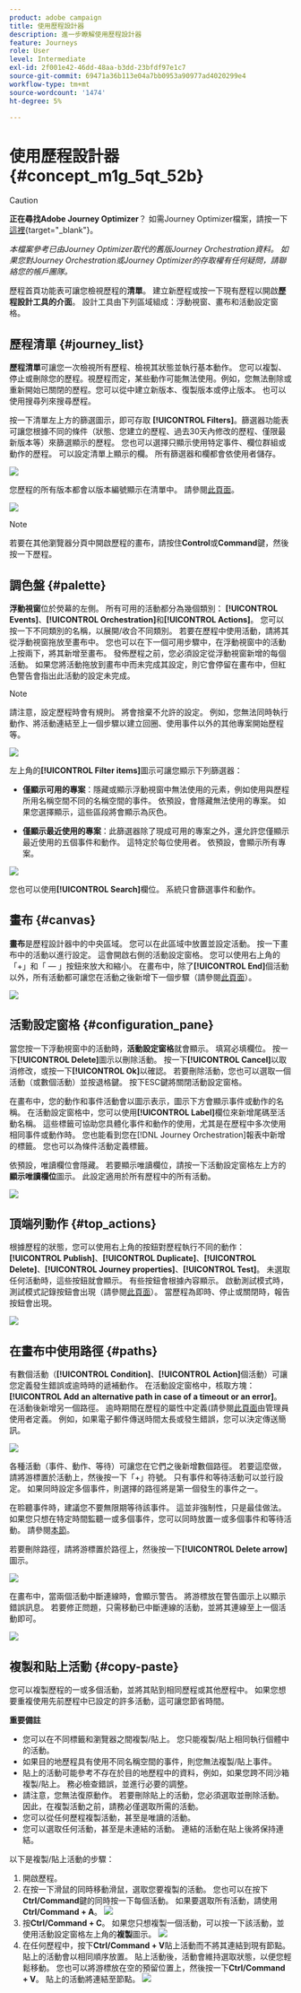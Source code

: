 ```yaml
---
product: adobe campaign
title: 使用歷程設計器
description: 進一步瞭解使用歷程設計器
feature: Journeys
role: User
level: Intermediate
exl-id: 2f001e42-46dd-48aa-b3dd-23bfdf97e1c7
source-git-commit: 69471a36b113e04a7bb0953a90977ad4020299e4
workflow-type: tm+mt
source-wordcount: '1474'
ht-degree: 5%

---
```


# 使用歷程設計器 {#concept_m1g_5qt_52b}


>[!CAUTION]
>
>**正在尋找Adobe Journey Optimizer**？ 如需Journey Optimizer檔案，請按一下[這裡](https://experienceleague.adobe.com/zh-hant/docs/journey-optimizer/using/ajo-home){target="_blank"}。
>
>
>_本檔案參考已由Journey Optimizer取代的舊版Journey Orchestration資料。 如果您對Journey Orchestration或Journey Optimizer的存取權有任何疑問，請聯絡您的帳戶團隊。_


歷程首頁功能表可讓您檢視歷程的&#x200B;**清單**。 建立新歷程或按一下現有歷程以開啟&#x200B;**歷程設計工具的介面**。 設計工具由下列區域組成：浮動視窗、畫布和活動設定窗格。

## 歷程清單 {#journey_list}

**歷程清單**&#x200B;可讓您一次檢視所有歷程、檢視其狀態並執行基本動作。 您可以複製、停止或刪除您的歷程。視歷程而定，某些動作可能無法使用。例如，您無法刪除或重新開始已關閉的歷程。您可以從中建立新版本、復製版本或停止版本。 也可以使用搜尋列來搜尋歷程。

按一下清單左上方的篩選圖示，即可存取 **[!UICONTROL Filters]**。篩選器功能表可讓您根據不同的條件（狀態、您建立的歷程、過去30天內修改的歷程、僅限最新版本等）來篩選顯示的歷程。 您也可以選擇只顯示使用特定事件、欄位群組或動作的歷程。 可以設定清單上顯示的欄。 所有篩選器和欄都會依使用者儲存。

![](../assets/journey74.png)

您歷程的所有版本都會以版本編號顯示在清單中。 請參閱[此頁面](../building-journeys/journey-versions.md)。

![](../assets/journey37.png)

>[!NOTE]
>
>若要在其他瀏覽器分頁中開啟歷程的畫布，請按住&#x200B;**Control**&#x200B;或&#x200B;**Command**&#x200B;鍵，然後按一下歷程。

## 調色盤 {#palette}

**浮動視窗**&#x200B;位於熒幕的左側。 所有可用的活動都分為幾個類別： **[!UICONTROL Events]**、**[!UICONTROL Orchestration]**&#x200B;和&#x200B;**[!UICONTROL Actions]**。 您可以按一下不同類別的名稱，以展開/收合不同類別。 若要在歷程中使用活動，請將其從浮動視窗拖放至畫布中。 您也可以在下一個可用步驟中，在浮動視窗中的活動上按兩下，將其新增至畫布。 發佈歷程之前，您必須設定從浮動視窗新增的每個活動。 如果您將活動拖放到畫布中而未完成其設定，則它會停留在畫布中，但紅色警告會指出此活動的設定未完成。

>[!NOTE]
>
>請注意，設定歷程時會有規則。 將會捨棄不允許的設定。 例如，您無法同時執行動作、將活動連結至上一個步驟以建立回圈、使用事件以外的其他專案開始歷程等。

![](../assets/journey38.png)

左上角的&#x200B;**[!UICONTROL Filter items]**&#x200B;圖示可讓您顯示下列篩選器：

* **僅顯示可用的專案**：隱藏或顯示浮動視窗中無法使用的元素，例如使用與歷程所用名稱空間不同的名稱空間的事件。 依預設，會隱藏無法使用的專案。 如果您選擇顯示，這些區段將會顯示為灰色。

* **僅顯示最近使用的專案**：此篩選器除了現成可用的專案之外，還允許您僅顯示最近使用的五個事件和動作。 這特定於每位使用者。 依預設，會顯示所有專案。

![](../assets/palette-filter.png)

您也可以使用&#x200B;**[!UICONTROL Search]**&#x200B;欄位。 系統只會篩選事件和動作。

## 畫布 {#canvas}

**畫布**&#x200B;是歷程設計器中的中央區域。 您可以在此區域中放置並設定活動。 按一下畫布中的活動以進行設定。 這會開啟右側的活動設定窗格。 您可以使用右上角的「+」和「 — 」按鈕來放大和縮小。 在畫布中，除了&#x200B;**[!UICONTROL End]**&#x200B;個活動以外，所有活動都可讓您在活動之後新增下一個步驟（請參閱[此頁面](../building-journeys/end-activity.md)）。

![](../assets/journey39.png)

## 活動設定窗格 {#configuration_pane}

當您按一下浮動視窗中的活動時，**活動設定窗格**&#x200B;就會顯示。 填寫必填欄位。 按一下&#x200B;**[!UICONTROL Delete]**&#x200B;圖示以刪除活動。 按一下&#x200B;**[!UICONTROL Cancel]**&#x200B;以取消修改，或按一下&#x200B;**[!UICONTROL Ok]**&#x200B;以確認。 若要刪除活動，您也可以選取一個活動（或數個活動）並按退格鍵。 按下ESC鍵將關閉活動設定窗格。

在畫布中，您的動作和事件活動會以圖示表示，圖示下方會顯示事件或動作的名稱。 在活動設定窗格中，您可以使用&#x200B;**[!UICONTROL Label]**&#x200B;欄位來新增尾碼至活動名稱。 這些標籤可協助您具體化事件和動作的使用，尤其是在歷程中多次使用相同事件或動作時。 您也能看到您在[!DNL Journey Orchestration]報表中新增的標籤。 您也可以為條件活動定義標籤。

依預設，唯讀欄位會隱藏。 若要顯示唯讀欄位，請按一下活動設定窗格左上方的&#x200B;**顯示唯讀欄位**&#x200B;圖示。 此設定適用於所有歷程中的所有活動。

![](../assets/journey59bis.png)

## 頂端列動作 {#top_actions}

根據歷程的狀態，您可以使用右上角的按鈕對歷程執行不同的動作： **[!UICONTROL Publish]**、**[!UICONTROL Duplicate]**、**[!UICONTROL Delete]**、**[!UICONTROL Journey properties]**、**[!UICONTROL Test]**。 未選取任何活動時，這些按鈕就會顯示。 有些按鈕會根據內容顯示。 啟動測試模式時，測試模式記錄按鈕會出現（請參閱[此頁面](../building-journeys/testing-the-journey.md)）。 當歷程為即時、停止或關閉時，報告按鈕會出現。

![](../assets/journey41.png)

## 在畫布中使用路徑 {#paths}

有數個活動（**[!UICONTROL Condition]**、**[!UICONTROL Action]**&#x200B;個活動）可讓您定義發生錯誤或逾時時的遞補動作。 在活動設定窗格中，核取方塊： **[!UICONTROL Add an alternative path in case of a timeout or an error]**。 在活動後新增另一個路徑。 逾時期間在歷程的屬性中定義(請參閱[此頁面](../building-journeys/changing-properties.md)由管理員使用者定義。 例如，如果電子郵件傳送時間太長或發生錯誤，您可以決定傳送簡訊。

![](../assets/journey42.png)

各種活動（事件、動作、等待）可讓您在它們之後新增數個路徑。 若要這麼做，請將游標置於活動上，然後按一下「+」符號。 只有事件和等待活動可以並行設定。 如果同時設定多個事件，則選擇的路徑將是第一個發生的事件之一。

在聆聽事件時，建議您不要無限期等待該事件。 這並非強制性，只是最佳做法。 如果您只想在特定時間監聽一或多個事件，您可以同時放置一或多個事件和等待活動。 請參閱[本節](../building-journeys/event-activities.md#section_vxv_h25_pgb)。

若要刪除路徑，請將游標置於路徑上，然後按一下&#x200B;**[!UICONTROL Delete arrow]**&#x200B;圖示。

![](../assets/journey42ter.png)

在畫布中，當兩個活動中斷連線時，會顯示警告。 將游標放在警告圖示上以顯示錯誤訊息。 若要修正問題，只需移動已中斷連線的活動，並將其連線至上一個活動即可。

![](../assets/canvas-disconnected.png)

## 複製和貼上活動 {#copy-paste}

您可以複製歷程的一或多個活動，並將其貼到相同歷程或其他歷程中。 如果您想要重複使用先前歷程中已設定的許多活動，這可讓您節省時間。

**重要備註**

* 您可以在不同標籤和瀏覽器之間複製/貼上。 您只能複製/貼上相同執行個體中的活動。
* 如果目的地歷程具有使用不同名稱空間的事件，則您無法複製/貼上事件。
* 貼上的活動可能參考不存在於目的地歷程中的資料，例如，如果您跨不同沙箱複製/貼上。 務必檢查錯誤，並進行必要的調整。
* 請注意，您無法復原動作。 若要刪除貼上的活動，您必須選取並刪除活動。 因此，在複製活動之前，請務必僅選取所需的活動。
* 您可以從任何歷程複製活動，甚至是唯讀的活動。
* 您可以選取任何活動，甚至是未連結的活動。 連結的活動在貼上後將保持連結。

以下是複製/貼上活動的步驟：

1. 開啟歷程。
1. 在按一下滑鼠的同時移動滑鼠，選取您要複製的活動。 您也可以在按下&#x200B;**Ctrl/Command**&#x200B;鍵的同時按一下每個活動。 如果要選取所有活動，請使用&#x200B;**Ctrl/Command + A**。
   ![](../assets/copy-paste1.png)
1. 按&#x200B;**Ctrl/Command + C**。
如果您只想複製一個活動，可以按一下該活動，並使用活動設定窗格左上角的&#x200B;**複製**&#x200B;圖示。
   ![](../assets/copy-paste2.png)
1. 在任何歷程中，按下&#x200B;**Ctrl/Command + V**&#x200B;貼上活動而不將其連結到現有節點。 貼上的活動會以相同順序放置。 貼上活動後，活動會維持選取狀態，以便您輕鬆移動。 您也可以將游標放在空的預留位置上，然後按一下&#x200B;**Ctrl/Command + V**。 貼上的活動將連結至節點。
   ![](../assets/copy-paste3.png)
